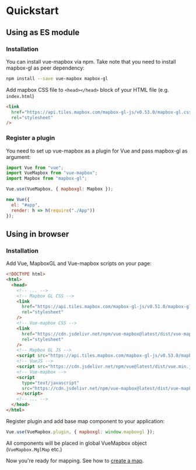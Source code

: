 # Quickstart

## Using as ES module

### Installation

You can install vue-mapbox via npm. Take note that you need to install mapbox-gl as peer dependency:

```bash
npm install --save vue-mapbox mapbox-gl
```

Add mapbox CSS file to `<head></head>` block of your HTML file (e.g. `index.html`)

```html
<link
  href="https://api.tiles.mapbox.com/mapbox-gl-js/v0.53.0/mapbox-gl.css"
  rel="stylesheet"
/>
```

### Register a plugin

You need to set up vue-mapbox as a plugin for Vue and pass mapbox-gl as argument:

```javascript
import Vue from "vue";
import VueMapbox from "vue-mapbox";
import Mapbox from "mapbox-gl";

Vue.use(VueMapbox, { mapboxgl: Mapbox });

new Vue({
  el: "#app",
  render: h => h(require("./App"))
});
```

## Using in browser

### Installation

Add Vue, MapboxGL and Vue-mapbox scripts on your page:

```html
<!DOCTYPE html>
<html>
  <head>
    <!-- ... -->
    <!-- Mapbox GL CSS -->
    <link
      href="https://api.tiles.mapbox.com/mapbox-gl-js/v0.51.0/mapbox-gl.css"
      rel="stylesheet"
    />
    <!-- Vue-mapbox CSS -->
    <link
      href="https://cdn.jsdelivr.net/npm/vue-mapbox@latest/dist/vue-mapbox.css"
      rel="stylesheet"
    />
    <!-- Mapbox GL JS -->
    <script src="https://api.tiles.mapbox.com/mapbox-gl-js/v0.53.0/mapbox-gl.js"></script>
    <!-- VueJS -->
    <script src="https://cdn.jsdelivr.net/npm/vue@latest/dist/vue.min.js"></script>
    <!-- Vue-mapbox -->
    <script
      type="text/javascript"
      src="https://cdn.jsdelivr.net/npm/vue-mapbox@latest/dist/vue-mapbox.min.js"
    ></script>
    <!-- ... -->
  </head>
</html>
```

Register plugin and add base map component to your application:

```javascript
Vue.use(VueMapbox.plugin, { mapboxgl: window.mapboxgl });
```

All components will be placed in global VueMapbox object (`VueMapbox.MglMap` etc.)

Now you're ready for mapping. See how to [create a map](/guide/basemap.md).

